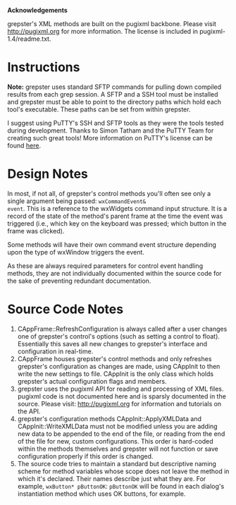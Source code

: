 <b>Acknowledgements</b>

grepster's XML methods are built on the pugixml backbone. Please visit http://pugixml.org for more information. The license is included in pugixml-1.4/readme.txt.

Instructions
============

<b>Note:</b> grepster uses standard SFTP commands for pulling down compiled results from each grep session. A SFTP and a SSH tool must be installed and grepster must be able to point to the directory paths which hold each tool's executable. These paths can be set from within grepster.

I suggest using PuTTY's SSH and SFTP tools as they were the tools tested during development. Thanks to Simon Tatham and the PuTTY Team for creating such great tools! More information on PuTTY's license can be found <a href="http://www.chiark.greenend.org.uk/~sgtatham/putty/licence.html" target="_blank">here</a>.

Design Notes
============

In most, if not all, of grepster's control methods you'll often see only a single argument being passed: <code>wxCommandEvent& event</code>. This is a reference to the wxWidgets command input structure. It is a record of the state of the method's parent frame at the time the event was triggered (i.e., which key on the keyboard was pressed; which button in the frame was clicked).

Some methods will have their own command event structure depending upon the type of wxWindow triggers the event.

As these are always required parameters for control event handling methods, they are not individually documented within the source code for the sake of preventing redundant documentation.
<br>

Source Code Notes
=================
<ol>
<li>CAppFrame::RefreshConfiguration is always called after a user changes one of grepster's control's options (such as setting a control to float). Essentially this saves all new changes to grepster's interface and configuration in real-time.</li>
<li>CAppFrame houses grepster's control methods and only refreshes grepster's configuration as changes are made, using CAppInit to then write the new settings to file. CAppInit is the only class which holds grepster's actual configuration flags and members.</li>
<li>grepster uses the pugixml API for reading and processing of XML files. pugixml code is not documented here and is sparsly documented in the source. Please visit: <a href="http://pugixml.org/">http://pugixml.org</a> for information and tutorials on the API.</li>
<li>grepster's configuration methods CAppInit::ApplyXMLData and CAppInit::WriteXMLData must not be modified unless you are adding new data to be appended to the end of the file, or reading from the end of the file for new, custom configurations. This order is hard-coded within the methods themselves and grepster will not function or save configuration properly if this order is changed.</li>
<li>The source code tries to maintain a standard but descriptive naming scheme for method variables whose scope does not leave the method in which it's declared. Their names describe just what they are. For example, <code>wxButton* pButtonOK</code>: <code>pButtonOK</code> will be found in each dialog's instantiation method which uses OK buttons, for example.</li>
</ol>